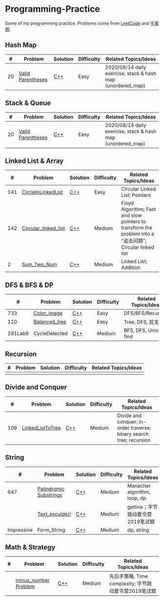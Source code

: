 # Programming-Practice

Some of my programming practice. Problems come from [LeetCode](https://leetcode-cn.com/problemset/all/) and [牛客网](https://www.nowcoder.com/).

## Hash Map

| #    | Problem                                                      | Solution                                                     | Difficulty | Related Topics/Ideas                                        |
| ---- | ------------------------------------------------------------ | ------------------------------------------------------------ | ---------- | ----------------------------------------------------------- |
| 20   | [Valid Parentheses](https://leetcode.com/problems/valid-parentheses/description/) | [C++](https://github.com/HoningJade/Programming-Practice/blob/master/Leecode/Easy/Bracket_stack.md) | Easy       | 2020/08/14 daily exercise, stack & hash map (unordered_map) |



## Stack & Queue

| #    | Problem                                                      | Solution                                                     | Difficulty | Related Topics/Ideas                                        |
| ---- | ------------------------------------------------------------ | ------------------------------------------------------------ | ---------- | ----------------------------------------------------------- |
| 20   | [Valid Parentheses](https://leetcode.com/problems/valid-parentheses/description/) | [C++](https://github.com/HoningJade/Programming-Practice/blob/master/Leecode/Easy/Bracket_stack.md) | Easy       | 2020/08/14 daily exercise, stack & hash map (unordered_map) |



## Linked List & Array

| #    | Problem                                                      | Solution                                                     | Difficulty | Related Topics/Ideas                                         |
| ---- | ------------------------------------------------------------ | ------------------------------------------------------------ | ---------- | ------------------------------------------------------------ |
| 141  | [CircleInLinkedList](https://leetcode-cn.com/problems/linked-list-cycle/) | [C++](https://github.com/HoningJade/Programming-Practice/blob/master/Leecode/Easy/circularLinkedList.md) | Easy       | Circular Linked List; Pointers                               |
| 142  | [Circular_linked_list](https://leetcode-cn.com/problems/linked-list-cycle-ii/) | [C++](https://github.com/HoningJade/Programming-Practice/blob/master/Leecode/Medium/Circular_linked_list.md) | Medium     | Floyd Algorithm; Fast and slow pointers to transform the problem into a “追击问题”; Circular linked list |
| 2    | [Sum_Two_Num](https://leetcode-cn.com/problems/add-two-numbers/) | [C++](https://github.com/HoningJade/Programming-Practice/blob/master/Leecode/Medium/2_AddTwoNumbers.md) | Medium     | Linked List; Addition                                        |



## DFS & BFS & DP

| #       | Problem                                                      | Solution                                                     | Difficulty | Related Topics/Ideas |
| ------- | ------------------------------------------------------------ | ------------------------------------------------------------ | ---------- | -------------------- |
| 733     | [Color_image](https://leetcode-cn.com/problems/flood-fill/)  | [C++](https://github.com/HoningJade/Programming-Practice/blob/master/Leecode/Easy/733_colorImage.md) | Easy       | DFS/BFS/Recursion    |
| 110     | [Balanced_tree](https://leetcode-cn.com/problems/balanced-binary-tree/) | [C++](https://github.com/HoningJade/Programming-Practice/blob/master/Leecode/Easy/110_Balanced_tree.md) | Easy       | Tree, DFS, 剪支      |
| 281Lab9 | CycleDetected                                                | [C++](https://github.com/HoningJade/Programming-Practice/blob/master/others/cycleDeteced.pdf) | Medium     | BFS, DFS, Union find |



## Recursion

| #    | Problem                                                                         | Solution                                                                                                           | Difficulty | Related Topics/Ideas    |
| ---- | ------------------------------------------------------------------------------- | ------------------------------------------------------------------------------------------------------------------ | ---------- | ----------------------- |
|      |         |          |            |                      |



## Divide and Conquer

| #    | Problem                                                      | Solution                                                     | Difficulty | Related Topics/Ideas                                         |
| ---- | ------------------------------------------------------------ | ------------------------------------------------------------ | ---------- | ------------------------------------------------------------ |
| 109  | [LinkedListToTree](https://leetcode-cn.com/problems/convert-sorted-list-to-binary-search-tree/) | [C++](https://github.com/HoningJade/Programming-Practice/blob/master/Leecode/Medium/109_linkedListToTree.md) | Medium     | Divide and conquer; in-order traverse; binary search tree; recursion |



## String

| #          | Problem                                                      | Solution                                                     | Difficulty | Related Topics/Ideas              |
| ---------- | ------------------------------------------------------------ | ------------------------------------------------------------ | ---------- | --------------------------------- |
| 647        | [Palindromic Substrings](https://leetcode-cn.com/problems/palindromic-substrings/) | [C++](https://github.com/HoningJade/Programming-Practice/blob/master/Leecode/Medium/647_huiwenSubstr.md) | Medium     | Manacher algorithm, loop, dp      |
|            | [Text_exculde//](https://www.nowcoder.com/)                  | [C++]([https://github.com/HoningJade/Programming-Practice/blob/master/%E7%89%9B%E5%AE%A2%E7%BD%91/textExclude_Zijie.cpp](https://github.com/HoningJade/Programming-Practice/blob/master/牛客网/textExclude_Zijie.cpp)) | Medium     | getline；字节跳动夏令营2019笔试题 |
| Impressive | Form_String                                                  | [C++](https://github.com/HoningJade/Programming-Practice/upload/master/others) | Medium     | dp, string                        |



## Math & Strategy

| #    | Problem                                           | Solution                                                     | Difficulty | Related Topics/Ideas                                  |
| ---- | ------------------------------------------------- | ------------------------------------------------------------ | ---------- | ----------------------------------------------------- |
|      | [minus_number Problem](https://www.nowcoder.com/) | [C++]([https://github.com/HoningJade/Programming-Practice/blob/master/%E7%89%9B%E5%AE%A2%E7%BD%91/numMinus_ZiJie.cpp](https://github.com/HoningJade/Programming-Practice/blob/master/牛客网/numMinus_ZiJie.cpp)) | Medium     | 先后手策略, Time complexity; 字节跳动夏令营2019笔试题 |
